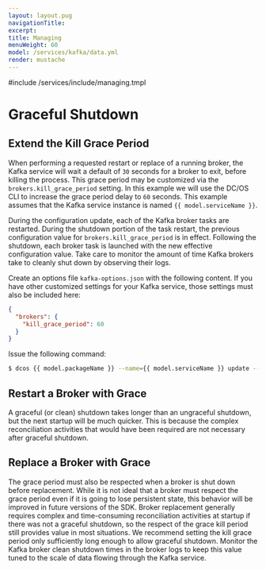 ```yaml
---
layout: layout.pug
navigationTitle:
excerpt:
title: Managing
menuWeight: 60
model: /services/kafka/data.yml
render: mustache
---
```


<!-- Imported from https://github.com/mesosphere/dcos-commons.git:sdk-0.40 -->


#include /services/include/managing.tmpl

# Graceful Shutdown

## Extend the Kill Grace Period

When performing a requested restart or replace of a running broker, the Kafka service will wait a default of `30` seconds for a broker to exit, before killing the process. This grace period may be customized via the `brokers.kill_grace_period` setting. In this example we will use the DC/OS CLI to increase the grace period delay to `60` seconds. This example assumes that the Kafka service instance is named `{{ model.serviceName }}`.

During the configuration update, each of the Kafka broker tasks are restarted. During the shutdown portion of the task restart, the previous configuration value for `brokers.kill_grace_period` is in effect. Following the shutdown, each broker task is launched with the new effective configuration value. Take care to monitor the amount of time Kafka brokers take to cleanly shut down by observing their logs.

Create an options file `kafka-options.json` with the following content. If you have other customized settings for your Kafka service, those settings must also be included here:

```json
{
  "brokers": {
    "kill_grace_period": 60
  }
}
```

Issue the following command:

```bash
$ dcos {{ model.packageName }} --name={{ model.serviceName }} update --options=kafka-options.json
```

## Restart a Broker with Grace

A graceful (or clean) shutdown takes longer than an ungraceful shutdown, but the next startup will be much quicker. This is because the complex reconciliation activities that would have been required are not necessary after graceful shutdown.

## Replace a Broker with Grace

The grace period must also be respected when a broker is shut down before replacement. While it is not ideal that a broker must respect the grace period even if it is going to lose persistent state, this behavior will be improved in future versions of the SDK. Broker replacement generally requires complex and time-consuming reconciliation activities at startup if there was not a graceful shutdown, so the respect of the grace kill period still provides value in most situations. We recommend setting the kill grace period only sufficiently long enough to allow graceful shutdown. Monitor the Kafka broker clean shutdown times in the broker logs to keep this value tuned to the scale of data flowing through the Kafka service.
